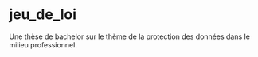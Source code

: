 # jeu_de_loi

Une thèse de bachelor sur le thème de la protection des données dans le milieu professionnel.

